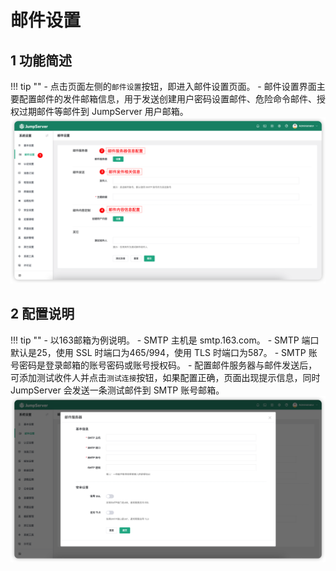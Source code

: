 # 邮件设置
## 1 功能简述
!!! tip ""
    - 点击页面左侧的`邮件设置`按钮，即进入邮件设置页面。
    - 邮件设置界面主要配置邮件的发件邮箱信息，用于发送创建用户密码设置邮件、危险命令邮件、授权过期邮件等邮件到 JumpServer 用户邮箱。
![email01](../../img/email01.png)

## 2 配置说明
!!! tip ""
    - 以163邮箱为例说明。
    - SMTP 主机是 smtp.163.com。 
    - SMTP 端口默认是25，使用 SSL 时端口为465/994，使用 TLS 时端口为587。
    - SMTP 账号密码是登录邮箱的账号密码或账号授权码。
    - 配置邮件服务器与邮件发送后，可添加测试收件人并点击`测试连接`按钮，如果配置正确，页面出现提示信息，同时 JumpServer 会发送一条测试邮件到 SMTP 账号邮箱。
![email02](../../img/email02.png)